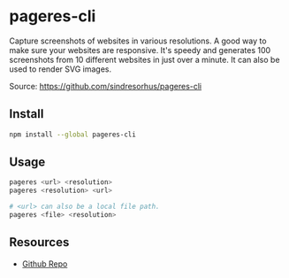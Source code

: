 # pageres-cli

Capture screenshots of websites in various resolutions. A good way to make sure your websites are responsive. It's speedy and generates 100 screenshots from 10 different websites in just over a minute. It can also be used to render SVG images.

Source: https://github.com/sindresorhus/pageres-cli

## Install
```bash
npm install --global pageres-cli
```

## Usage
```bash
pageres <url> <resolution>
pageres <resolution> <url>

# <url> can also be a local file path.
pageres <file> <resolution>
```

## Resources
- [Github Repo](https://github.com/sindresorhus/pageres-cli)

